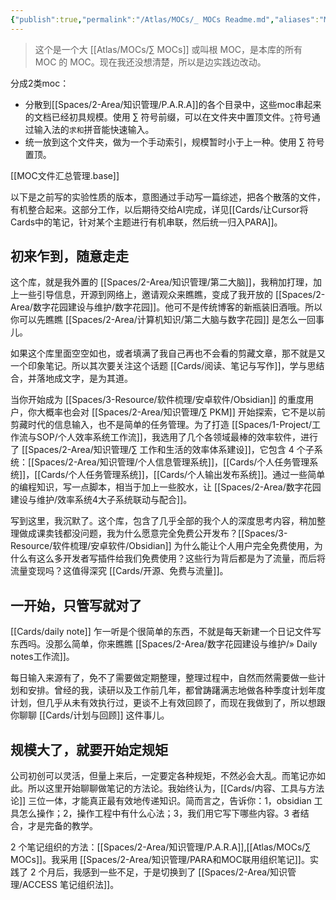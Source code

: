 ```yaml
---
{"publish":true,"permalink":"/Atlas/MOCs/_ MOCs Readme.md","aliases":"MOC","title":"∑ MOCs","created":"2022-06-06","modified":"2025-07-09","cssclasses":""}
---
```



> 这个是一个大 [[Atlas/MOCs/∑ MOCs]] 或叫根 MOC，是本库的所有 MOC 的 MOC。现在我还没想清楚，所以是边实践边改动。

分成2类moc：

- 分散到[[Spaces/2-Area/知识管理/P.A.R.A]]的各个目录中，这些moc串起来的文档已经初具规模。使用 ∑ 符号前缀，可以在文件夹中置顶文件。`∑`符号通过输入法的`求和`拼音能快速输入。
- 统一放到这个文件夹，做为一个手动索引，规模暂时小于上一种。使用 ∑ 符号置顶。

[[MOC文件汇总管理.base]]

以下是之前写的实验性质的版本，意图通过手动写一篇综述，把各个散落的文件，有机整合起来。这部分工作，以后期待交给AI完成，详见[[Cards/让Cursor将Cards中的笔记，针对某个主题进行有机串联，然后统一归入PARA]]。

## 初来乍到，随意走走

这个库，就是我外置的 [[Spaces/2-Area/知识管理/第二大脑]]，我稍加打理，加上一些引导信息，开源到网络上，邀请观众来瞧瞧，变成了我开放的 [[Spaces/2-Area/数字花园建设与维护/数字花园]]。他可不是传统博客的新瓶装旧酒哦。所以你可以先瞧瞧 [[Spaces/2-Area/计算机知识/第二大脑与数字花园]] 是怎么一回事儿。

如果这个库里面空空如也，或者填满了我自己再也不会看的剪藏文章，那不就是又一个印象笔记。所以其次要关注这个话题 [[Cards/阅读、笔记与写作]]，学与思结合，并落地成文字，是为其道。

当你开始成为 [[Spaces/3-Resource/软件梳理/安卓软件/Obsidian]] 的重度用户，你大概率也会对 [[Spaces/2-Area/知识管理/∑ PKM]] 开始探索，它不是以前剪藏时代的信息输入，也不是简单的任务管理。为了打造 [[Spaces/1-Project/工作流与SOP/个人效率系统工作流]]，我选用了几个各领域最棒的效率软件，进行了 [[Spaces/2-Area/知识管理/∑ 工作和生活的效率体系建设]]，它包含 4 个子系统：[[Spaces/2-Area/知识管理/个人信息管理系统]]，[[Cards/个人任务管理系统]]，[[Cards/个人任务管理系统]]，[[Cards/个人输出发布系统]]。通过一些简单的编程知识，写一点脚本，相当于加上一些胶水，让 [[Spaces/2-Area/数字花园建设与维护/效率系统4大子系统联动与配合]]。

写到这里，我沉默了。这个库，包含了几乎全部的我个人的深度思考内容，稍加整理做成课卖钱都没问题，我为什么愿意完全免费公开发布？[[Spaces/3-Resource/软件梳理/安卓软件/Obsidian]] 为什么能让个人用户完全免费使用，为什么有这么多开发者写插件给我们免费使用？这些行为背后都是为了流量，而后将流量变现吗？这值得深究 [[Cards/开源、免费与流量]]。

## 一开始，只管写就对了

[[Cards/daily note]] 乍一听是个很简单的东西，不就是每天新建一个日记文件写东西吗。没那么简单，你来瞧瞧 [[Spaces/2-Area/数字花园建设与维护/» Daily notes工作流]]。

每日输入来源有了，免不了需要做定期整理，整理过程中，自然而然需要做一些计划和安排。曾经的我，读研以及工作前几年，都曾踌躇满志地做各种季度计划年度计划，但几乎从未有效执行过，更谈不上有效回顾了，而现在我做到了，所以想跟你聊聊 [[Cards/计划与回顾]] 这件事儿。

## 规模大了，就要开始定规矩

公司初创可以灵活，但量上来后，一定要定各种规矩，不然必会大乱。而笔记亦如此。所以这里开始聊聊做笔记的方法论。我始终认为，[[Cards/内容、工具与方法论]] 三位一体，才能真正最有效地传递知识。简而言之，告诉你：1，obsidian 工具怎么操作；2，操作工程中有什么心法；3，我们用它写下哪些内容。3 者结合，才是完备的教学。

2 个笔记组织的方法：[[Spaces/2-Area/知识管理/P.A.R.A]],[[Atlas/MOCs/∑ MOCs]]。我采用 [[Spaces/2-Area/知识管理/PARA和MOC联用组织笔记]]。实践了 2 个月后，我感到一些不足，于是切换到了 [[Spaces/2-Area/知识管理/ACCESS 笔记组织法]]。
